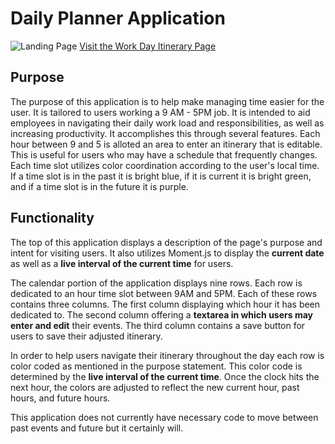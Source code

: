 # Daily Planner Application

![Landing Page](../Work-Day-Planner/README-IMG/Landing.png)
[Visit the Work Day Itinerary Page](https://kaitlyncarlson.github.io/Work-Day-Planner/)

## Purpose

The purpose of this application is to help make managing time easier for the user. It is tailored to users working a 9 AM - 5PM job. It is intended to aid employees in navigating their daily work load and responsibilities, as well as increasing productivity. It accomplishes this through several features. Each hour between 9 and 5 is alloted an area to enter an itinerary that is editable. This is useful for users who may have a schedule that frequently changes. Each time slot utilizes color coordination according to the user's local time. If a time slot is in the past it is bright blue, if it is current it is bright green, and if a time slot is in the future it is purple.

## Functionality

The top of this application displays a description of the page's purpose and intent for visiting users. It also utilizes Moment.js to display the **current date** as well as a **live interval of the current time** for users.

The calendar portion of the application displays nine rows. Each row is dedicated to an hour time slot between 9AM and 5PM. Each of these rows contains three columns. The first column displaying which hour it has been dedicated to. The second column offering a **textarea in which users may enter and edit** their events. The third column contains a save button for users to save their adjusted itinerary.

In order to help users navigate their itinerary throughout the day each row is color coded as mentioned in the purpose statement. This color code is determined by the **live interval of the current time**. Once the clock hits the next hour, the colors are adjusted to reflect the new current hour, past hours, and future hours.

This application does not currently have necessary code to move between past events and future but it certainly will.
